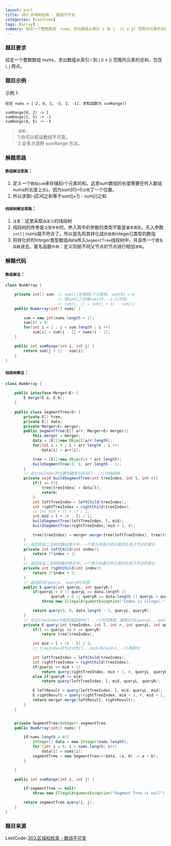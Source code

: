 ```yaml
---
layout: post
title: 303.区域和检索 - 数组不可变
categories: [LeetCode]
tags: [array]
summary: 给定一个整数数组  nums，求出数组从索引 i 到 j  (i ≤ j) 范围内元素的总和，包含 i,  j 两点。
---
```


### 题目要求
给定一个整数数组  nums，求出数组从索引 i 到 j  (i ≤ j) 范围内元素的总和，包含 i,  j 两点。

### 题目示例
示例 1:
```
给定 nums = [-2, 0, 3, -5, 2, -1]，求和函数为 sumRange()

sumRange(0, 2) -> 1
sumRange(2, 5) -> -1
sumRange(0, 5) -> -3
```

> `说明：`   
> 1.你可以假设数组不可变。  
> 2.会多次调用 sumRange 方法。   

### 解题思路
#### **`数组解法思路`**：
1. 定义一个`数组sum`来存储前i个元素的和。这里sum数组的长度需要在传入数组nums的长度上`加1`，因为sum[0]=0`占用`了一个位置。
1. 所以求取i-j区间之和等于sum[j+1] - sum[i]之和

#### **`线段树解法思路`**：
1. `注意`：这里采取`自定义`的线段树
1. 线段树的传参是`泛型传参`的，参入其中的参数的类型不能是`基本类型`。先入参数`int[]` nums就不符合了。所以首先将其转化成`封装类`Integer[]类型的数组
1. 将转化好的Integer类型数组data传入`SegmentTree`线段树中，并且传一个`匿名函数`进去。匿名函数`作用`：定义同层不同父节点的节点进行相加`求和`。

### 解题代码
#### **`数组解法`**：
```java
class NumArray {

    private int[] sum; // sum[i]存储前i个元素和, sum[0] = 0
                       // 即sum[i]存储nums[0...i-1]的和
                       // sum(i, j) = sum[j + 1] - sum[i]
    public NumArray(int[] nums) {

        sum = new int[nums.length + 1];
        sum[0] = 0;
        for(int i = 1 ; i < sum.length ; i ++)
            sum[i] = sum[i - 1] + nums[i - 1];
    }

    public int sumRange(int i, int j) {
        return sum[j + 1] - sum[i];
    }
}
```


#### **`线段树解法`**：

```java
class NumArray {
    
    public interface Merger<E> {
        E merge(E a, E b);
    }
    
    public class SegmentTree<E> {
        private E[] tree;
        private E[] data;
        private Merger<E> merger;
        public SegmentTree(E[] arr, Merger<E> merger){
            this.merger = merger;
            data = (E[])new Object[arr.length];
            for(int i = 0 ; i < arr.length ; i ++)
                data[i] = arr[i];

            tree = (E[])new Object[4 * arr.length];
            buildSegmentTree(0, 0, arr.length - 1);
        }
        // 在treeIndex的位置创建表示区间[l...r]的线段树
        private void buildSegmentTree(int treeIndex, int l, int r){
            if(l == r){
                tree[treeIndex] = data[l];
                return;
            }
            int leftTreeIndex = leftChild(treeIndex);
            int rightTreeIndex = rightChild(treeIndex);
            // int mid = (l + r) / 2;
            int mid = l + (r - l) / 2;
            buildSegmentTree(leftTreeIndex, l, mid);
            buildSegmentTree(rightTreeIndex, mid + 1, r);

            tree[treeIndex] = merger.merge(tree[leftTreeIndex], tree[rightTreeIndex]);
        }
        // 返回完全二叉树的数组表示中，一个索引所表示的元素的左孩子节点的索引
        private int leftChild(int index){
            return 2*index + 1;
        }
        // 返回完全二叉树的数组表示中，一个索引所表示的元素的右孩子节点的索引
        private int rightChild(int index){
            return 2*index + 2;
        }
        // 返回区间[queryL, queryR]的值
        public E query(int queryL, int queryR){
            if(queryL < 0 || queryL >= data.length ||
                    queryR < 0 || queryR >= data.length || queryL > queryR)
                throw new IllegalArgumentException("Index is illegal.");

            return query(0, 0, data.length - 1, queryL, queryR);
        }
        // 在以treeIndex为根的线段树中[l...r]的范围里，搜索区间[queryL...queryR]的值
        private E query(int treeIndex, int l, int r, int queryL, int queryR){
            if(l == queryL && r == queryR)
                return tree[treeIndex];

            int mid = l + (r - l) / 2;
            // treeIndex的节点分为[l...mid]和[mid+1...r]两部分

            int leftTreeIndex = leftChild(treeIndex);
            int rightTreeIndex = rightChild(treeIndex);
            if(queryL >= mid + 1)
                return query(rightTreeIndex, mid + 1, r, queryL, queryR);
            else if(queryR <= mid)
                return query(leftTreeIndex, l, mid, queryL, queryR);

            E leftResult = query(leftTreeIndex, l, mid, queryL, mid);
            E rightResult = query(rightTreeIndex, mid + 1, r, mid + 1, queryR);
            return merger.merge(leftResult, rightResult);
        }
    }


    private SegmentTree<Integer> segmentTree;
    public NumArray(int[] nums) {

        if(nums.length > 0){
            Integer[] data = new Integer[nums.length];
            for (int i = 0; i < nums.length; i++)
                data[i] = nums[i];
            segmentTree = new SegmentTree<>(data, (a, b) -> a + b);
        }

    }

    public int sumRange(int i, int j) {

        if(segmentTree == null)
            throw new IllegalArgumentException("Segment Tree is null");

        return segmentTree.query(i, j);
    }
}
```


### 题目来源
LeetCode-[303.区域和检索 - 数组不可变](https://leetcode-cn.com/problems/range-sum-query-immutable/)
